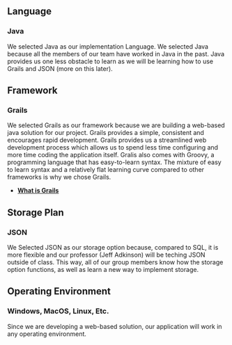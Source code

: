 ## Language
### Java
We selected Java as our implementation Language. We selected Java because all the members of our team have worked in Java in the past.
Java provides us one less obstacle to learn as we will be learning how to use Grails and JSON (more on this later). 

## Framework
### Grails
We selected Grails as our framework because we are building a web-based java solution for our project. Grails provides a simple, consistent 
and encourages rapid development. Grails provides us a streamlined web development process which allows us to spend less time configuring 
and more time coding the application itself. Gralis also comes with Groovy, a programming language that has easy-to-learn syntax. The mixture 
of easy to learn syntax and a relatively flat learning curve compared to other frameworks is why we chose Grails. 
* __[What is Grails](https://www.trio.dev/blog/what-is-grails)__

## Storage Plan
### JSON
We Selected JSON as our storage option because, compared to SQL, it is more flexible and our professor (Jeff Adkinson) will be teching JSON 
outside of class. This way, all of our group members know how the storage option functions, as well as learn a new way to implement storage. 

## Operating Environment
### Windows, MacOS, Linux, Etc. 
Since we are developing a web-based solution, our application will work in any operating environment. 
